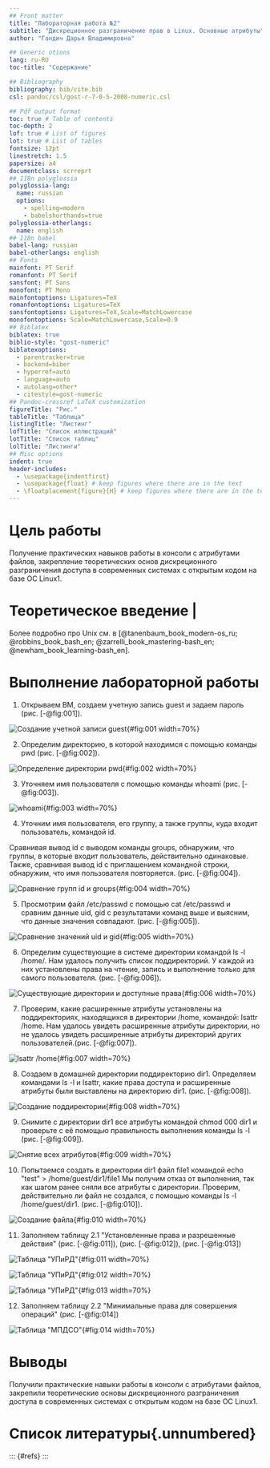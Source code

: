 ```yaml
---
## Front matter
title: "Лабораторная работа №2"
subtitle: "Дискреционное разграничение прав в Linux. Основные атрибуты"
author: "Гандич Дарья Владимировна"

## Generic otions
lang: ru-RU
toc-title: "Содержание"

## Bibliography
bibliography: bib/cite.bib
csl: pandoc/csl/gost-r-7-0-5-2008-numeric.csl

## Pdf output format
toc: true # Table of contents
toc-depth: 2
lof: true # List of figures
lot: true # List of tables
fontsize: 12pt
linestretch: 1.5
papersize: a4
documentclass: scrreprt
## I18n polyglossia
polyglossia-lang:
  name: russian
  options:
	- spelling=modern
	- babelshorthands=true
polyglossia-otherlangs:
  name: english
## I18n babel
babel-lang: russian
babel-otherlangs: english
## Fonts
mainfont: PT Serif
romanfont: PT Serif
sansfont: PT Sans
monofont: PT Mono
mainfontoptions: Ligatures=TeX
romanfontoptions: Ligatures=TeX
sansfontoptions: Ligatures=TeX,Scale=MatchLowercase
monofontoptions: Scale=MatchLowercase,Scale=0.9
## Biblatex
biblatex: true
biblio-style: "gost-numeric"
biblatexoptions:
  - parentracker=true
  - backend=biber
  - hyperref=auto
  - language=auto
  - autolang=other*
  - citestyle=gost-numeric
## Pandoc-crossref LaTeX customization
figureTitle: "Рис."
tableTitle: "Таблица"
listingTitle: "Листинг"
lofTitle: "Список иллюстраций"
lotTitle: "Список таблиц"
lolTitle: "Листинги"
## Misc options
indent: true
header-includes:
  - \usepackage{indentfirst}
  - \usepackage{float} # keep figures where there are in the text
  - \floatplacement{figure}{H} # keep figures where there are in the text
---
```


# Цель работы

Получение практических навыков работы в консоли с атрибутами файлов, закрепление теоретических основ дискреционного разграничения доступа в современных системах с открытым кодом на базе ОС Linux1.

# Теоретическое введение                                              |

Более подробно про Unix см. в [@tanenbaum_book_modern-os_ru; @robbins_book_bash_en; @zarrelli_book_mastering-bash_en; @newham_book_learning-bash_en].

# Выполнение лабораторной работы

1. Открываем ВМ, создаем учетную запись guest и задаем пароль (рис. [-@fig:001]).

![Создание учетной записи guest](image/1.png){#fig:001 width=70%}

2.  Определим директорию, в которой находимся с помощью команды pwd (рис. [-@fig:002]).

![Определение директории pwd](image/2.png){#fig:002 width=70%}

3. Уточняем имя пользователя с помощью команды whoami (рис. [-@fig:003]).

![whoami](image/3.png){#fig:003 width=70%}

4. Уточним имя пользователя, его группу, а также группы, куда входит пользователь, командой id.

Сравнивая вывод id с выводом команды groups, обнаружим, что группы, в которые входит пользователь, действительно одинаковые. Также, сравнивая вывод id c приглашением командной строки, обнаружим, что имя пользователя повторяется. (рис. [-@fig:004]).

![Сравнение групп id и groups](image/4.png){#fig:004 width=70%}

5. Просмотрим файл /etc/passwd с помощью cat /etc/passwd и сравним данные uid, gid с результатами команд выше и выясним, что данные значения совпадают. (рис. [-@fig:005]).

![Сравнение значений uid и gid](image/5.png){#fig:005 width=70%}

6. Определим существующие в системе директории командой ls -l /home/. Нам удалось получить список поддиректорий. У каждой из них установлены права на чтение, запись и выполнение только для самого пользователя. (рис. [-@fig:006]).

![Существующие директории и доступные права](image/6.png){#fig:006 width=70%}

7. Проверим, какие расширенные атрибуты установлены на поддиректориях, находящихся в директории /home, командой:
lsattr /home. Нам удалось увидеть расширенные атрибуты директории, но не удалось увидеть расширенные атрибуты директорий других
пользователей.(рис. [-@fig:007]).

![lsattr /home](image/7.png){#fig:007 width=70%}

8. Создаем в домашней директории поддиректорию dir1. Определяем командами ls -l и lsattr, какие права доступа и расширенные атрибуты были выставлены на директорию dir1. (рис. [-@fig:008]).

![Создание поддиректории](image/8.png){#fig:008 width=70%}

9. Снимите с директории dir1 все атрибуты командой chmod 000 dir1 и проверьте с её помощью правильность выполнения команды ls -l (рис. [-@fig:009]).

![Снятие всех атрибутов](image/9.png){#fig:009 width=70%}

10. Попытаемся создать в директории dir1 файл file1 командой echo "test" > /home/guest/dir1/file1 Мы получим отказ от выполнения, так как шагом ранее сняли все атрибуты с директории. Проверим, действительно ли файл не создался, с помощью команды ls -l /home/guest/dir1. (рис. [-@fig:010]).

![Создание файла](image/10.png){#fig:010 width=70%}

11. Заполняем таблицу 2.1 "Установленные права и разрешенные действия"  (рис. [-@fig:011]), (рис. [-@fig:012]), (рис. [-@fig:013])

![Таблица "УПиРД"](image/11.png){#fig:011 width=70%}

![Таблица "УПиРД"](image/12.png){#fig:012 width=70%}

![Таблица "УПиРД"](image/13.png){#fig:013 width=70%}

12. Заполняем таблицу 2.2 "Минимальные права для совершения операций" (рис. [-@fig:014])

![Таблица "МПДСО"](image/14.png){#fig:014 width=70%}

# Выводы

Получили практические навыки работы в консоли с атрибутами файлов, закрепили теоретические основы дискреционного разграничения доступа в современных системах с открытым кодом на базе ОС Linux1.

# Список литературы{.unnumbered}

::: {#refs}
:::
